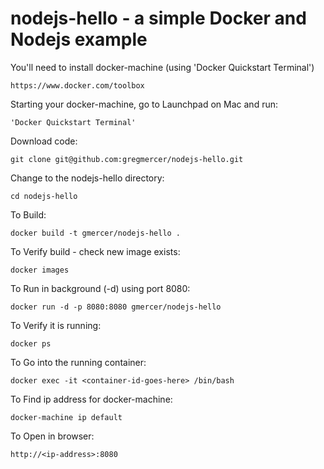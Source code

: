 # nodejs-hello - a simple Docker and Nodejs example

You'll need to install docker-machine (using 'Docker Quickstart Terminal')
```
https://www.docker.com/toolbox
```

Starting your docker-machine, go to Launchpad on Mac and run:
```
'Docker Quickstart Terminal'
```

Download code:
```
git clone git@github.com:gregmercer/nodejs-hello.git
```

Change to the nodejs-hello directory:
```
cd nodejs-hello
```

To Build:
```
docker build -t gmercer/nodejs-hello .
```

To Verify build - check new image exists:
```
docker images
```

To Run in background (-d) using port 8080:
```
docker run -d -p 8080:8080 gmercer/nodejs-hello
```

To Verify it is running:
```
docker ps
```

To Go into the running container:
```
docker exec -it <container-id-goes-here> /bin/bash
```

To Find ip address for docker-machine:
```
docker-machine ip default
```

To Open in browser:
```
http://<ip-address>:8080
```
